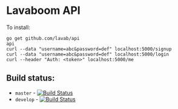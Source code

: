 # Lavaboom API

To install:

```
go get github.com/lavab/api
api
curl --data "username=abc&password=def" localhost:5000/signup
curl --data "username=abc&password=def" localhost:5000/login
curl --header "Auth: <token>" localhost:5000/me
```

## Build status:

 - `master` - [![Build Status](https://magnum.travis-ci.com/lavab/api.svg?token=kJbppXeTxzqpCVvt4t5X&branch=master)](https://magnum.travis-ci.com/lavab/api)
 - `develop` - [![Build Status](https://magnum.travis-ci.com/lavab/api.svg?token=kJbppXeTxzqpCVvt4t5X&branch=develop)](https://magnum.travis-ci.com/lavab/api)